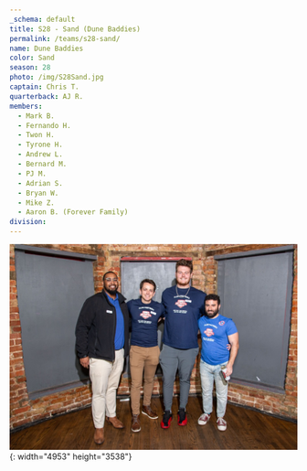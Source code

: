 ```yaml
---
_schema: default
title: S28 - Sand (Dune Baddies)
permalink: /teams/s28-sand/
name: Dune Baddies
color: Sand
season: 28
photo: /img/S28Sand.jpg
captain: Chris T.
quarterback: AJ R.
members:
  - Mark B.
  - Fernando H.
  - Twon H.
  - Tyrone H.
  - Andrew L.
  - Bernard M.
  - PJ M.
  - Adrian S.
  - Bryan W.
  - Mike Z.
  - Aaron B. (Forever Family)
division:
---
```

![](/img/da2-7066.jpg){: width="4953" height="3538"}